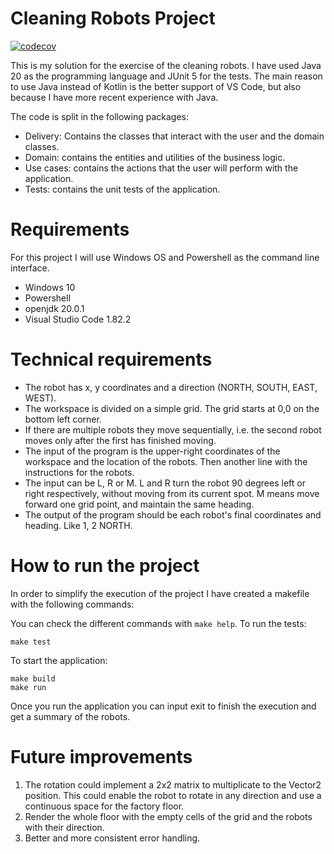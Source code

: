# Cleaning Robots Project

[![codecov](https://codecov.io/gh/JavierSplvd/java-cleaning-robots/graph/badge.svg?token=0JXJYC79OD)](https://codecov.io/gh/JavierSplvd/java-cleaning-robots)

This is my solution for the exercise of the cleaning robots. I have used Java 20 as the programming language and JUnit 5 for the tests. The main reason to use Java instead of Kotlin is the better support of VS Code, but also because I have more recent experience with Java.

The code is split in the following packages:
- Delivery: Contains the classes that interact with the user and the domain classes.
- Domain: contains the entities and utilities of the business logic.
- Use cases: contains the actions that the user will perform with the application.
- Tests: contains the unit tests of the application.

# Requirements

For this project I will use Windows OS and Powershell as the command line interface.

- Windows 10
- Powershell
- openjdk 20.0.1
- Visual Studio Code 1.82.2

# Technical requirements

- The robot has x, y coordinates and a direction (NORTH, SOUTH, EAST, WEST).
- The workspace is divided on a simple grid. The grid starts at 0,0 on the bottom left corner.
- If there are multiple robots they move sequentially, i.e. the second robot moves only after the first has finished moving.
- The input of the program is the upper-right coordinates of the workspace and the location of the robots. Then another line with the instructions for the robots.
- The input can be L, R or M. L and R turn the robot 90 degrees left or right respectively, without moving from its current spot. M means move forward one grid point, and maintain the same heading.
- The output of the program should be each robot's final coordinates and heading. Like 1, 2 NORTH.

# How to run the project

In order to simplify the execution of the project I have created a makefile with the following commands:

You can check the different commands with `make help`. To run the tests:

```
make test
```

To start the application:

```
make build
make run
```

Once you run the application you can input exit to finish the execution and get a summary of the robots.

# Future improvements

1. The rotation could implement a 2x2 matrix to multiplicate to the Vector2 position. This could enable the robot to rotate in any direction and use a continuous space for the factory floor.
2. Render the whole floor with the empty cells of the grid and the robots with their direction.
3. Better and more consistent error handling.

